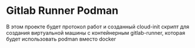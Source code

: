 # Gitlab Runner Podman

В этом проекте будет протокол работ и созданный cloud-init скрипт для создания виртуальной машины с контейнерным gitlab-runner, которая будет использовать podman вместо docker